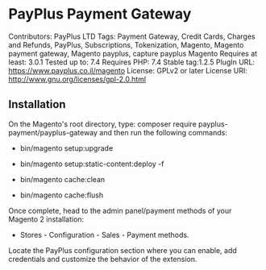 # PayPlus Payment Gateway

Contributors: PayPlus LTD
Tags: Payment Gateway, Credit Cards, Charges and Refunds, PayPlus, Subscriptions, Tokenization, Magento, Magento payment gateway, Magento payplus, capture payplus Magento
Requires at least: 3.0.1
Tested up to: 7.4
Requires PHP: 7.4
Stable tag:1.2.5
PlugIn URL: https://www.payplus.co.il/magento
License: GPLv2 or later
License URI: http://www.gnu.org/licenses/gpl-2.0.html

## Installation

On the Magento's root directory, type: composer require payplus-payment/payplus-gateway and then run the following commands:

- bin/magento setup:upgrade

- bin/magento setup:static-content:deploy -f

- bin/magento cache:clean

- bin/magento cache:flush

Once complete, head to the admin panel/payment methods of your Magento 2 installation:

- Stores - Configuration - Sales - Payment methods.

Locate the PayPlus configuration section where you can enable, add credentials and customize the behavior of the extension.
